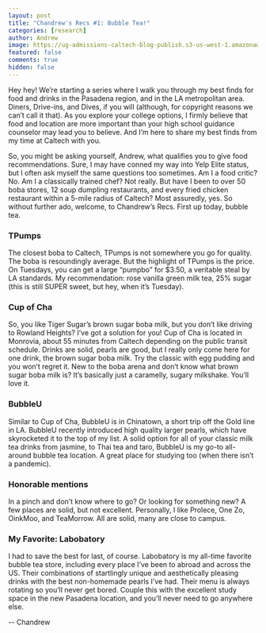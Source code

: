```yaml
---
layout: post
title: "Chandrew's Recs #1: Bubble Tea!"
categories: [research]
author: Andrew
image: https://ug-admissions-caltech-blog-publish.s3-us-west-1.amazonaws.com/images/2021/04/Labobatory.JPG
featured: false
comments: true
hidden: false
---
```



Hey hey! We’re starting a series where I walk you through my best finds for food and drinks in the Pasadena region, and in the LA metropolitan area. Diners, Drive-ins, and Dives, if you will (although, for copyright reasons we can’t call it that). As you explore your college options, I firmly believe that food and location are more important than your high school guidance counselor may lead you to believe. And I’m here to share my best finds from my time at Caltech with you.

So, you might be asking yourself, Andrew, what qualifies you to give food recommendations. Sure, I may have conned my way into Yelp Elite status, but I often ask myself the same questions too sometimes. Am I a food critic? No. Am I a classically trained chef? Not really. But have I been to over 50 boba stores, 12 soup dumpling restaurants, and every fried chicken restaurant within a 5-mile radius of Caltech? Most assuredly, yes. So without further ado, welcome, to Chandrew’s Recs. First up today, bubble tea.

### TPumps  

The closest boba to Caltech, TPumps is not somewhere you go for quality. The boba is resoundingly average. But the highlight of TPumps is the price. On Tuesdays, you can get a large “pumpbo” for $3.50, a veritable steal by LA standards. My recommendation: rose vanilla green milk tea, 25% sugar (this is still SUPER sweet, but hey, when it’s Tuesday).

### Cup of Cha

So, you like Tiger Sugar’s brown sugar boba milk, but you don’t like driving to Rowland Heights? I’ve got a solution for you! Cup of Cha is located in Monrovia, about 55 minutes from Caltech depending on the public transit schedule. Drinks are solid, pearls are good, but I really only come here for one drink, the brown sugar boba milk. Try the classic with egg pudding and you won’t regret it. New to the boba arena and don’t know what brown sugar boba milk is? It’s basically just a caramelly, sugary milkshake. You’ll love it.

### BubbleU

Similar to Cup of Cha, BubbleU is in Chinatown, a short trip off the Gold line in LA. BubbleU recently introduced high quality larger pearls, which have skyrocketed it to the top of my list. A solid option for all of your classic milk tea drinks from jasmine, to Thai tea and taro, BubbleU is my go-to all-around bubble tea location. A great place for studying too (when there isn’t a pandemic).

### Honorable mentions

In a pinch and don’t know where to go? Or looking for something new? A few places are solid, but not excellent. Personally, I like Prolece, One Zo, OinkMoo, and TeaMorrow. All are solid, many are close to campus.

### My Favorite: Labobatory

I had to save the best for last, of course. Labobatory is my all-time favorite bubble tea store, including every place I’ve been to abroad and across the US. Their combinations of startlingly unique and aesthetically pleasing drinks with the best non-homemade pearls I’ve had. Their menu is always rotating so you’ll never get bored. Couple this with the excellent study space in the new Pasadena location, and you’ll never need to go anywhere else.

-- Chandrew
